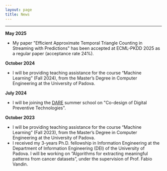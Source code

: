 ```yaml
---
layout: page
title: News
---
```


---

**May 2025**
* My paper "Efficient Approximate Temporal Triangle Counting in Streaming with Predictions" has been accepted at ECML-PKDD 2025 as a regular paper (acceptance rate 24%).

**October 2024**  
* I will be providing teaching assistance for the course “Machine Learning” (Fall 2024), from the Master’s Degree in Computer Engineering at the University of Padova.

**July 2024**  
* I will be joining the [DARE](https://www.fondazionedare.it/it/) summer school on "Co-design of Digital Preventive Technologies".

**October 2023**  
* I will be providing teaching assistance for the course “Machine Learning” (Fall 2023), from the Master’s Degree in Computer Engineering at the University of Padova.
* I received my 3-years Ph.D. fellowship in Information Engineering at the Department of Information Engineering (DEI) of the University of Padova. 
I will be working on “Algorithms for extracting meaningful patterns from cancer datasets”, under the supervision of Prof. Fabio Vandin.
